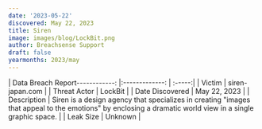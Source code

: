 ```yaml
---
date: '2023-05-22'
discovered: May 22, 2023
title: Siren
image: images/blog/LockBit.png
author: Breachsense Support
draft: false
yearmonths: 2023/may
---
```


| Data Breach Report------------:     |:-------------:    | :-----:|
| Victim      | siren-japan.com      | 
| Threat Actor      | LockBit      | 
| Date Discovered      | May 22, 2023      | 
| Description      | Siren is a design agency that specializes in creating "images that appeal to the emotions" by enclosing a dramatic world view in a single graphic space.      | 
| Leak Size      | Unknown      | 

